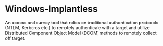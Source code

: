 # Windows-Implantless
An access and survey tool that relies on traditional authentication protocols (NTLM, Kerberos etc.) to remotely authenticate with a target and utilize Distributed Component Object Model (DCOM) methods to remotely collect off target. 
